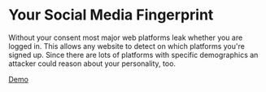 # Your Social Media Fingerprint

Without your consent most major web platforms leak whether you are logged in. This allows any website to detect on which platforms you're signed up. Since there are lots of platforms with specific demographics an attacker could reason about your personality, too.

[Demo](https://robinlinus.github.io/socialmedia-leak/)